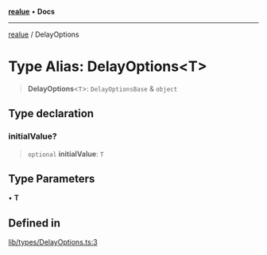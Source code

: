 [**realue**](../README.md) • **Docs**

***

[realue](../README.md) / DelayOptions

# Type Alias: DelayOptions\<T\>

> **DelayOptions**\<`T`\>: `DelayOptionsBase` & `object`

## Type declaration

### initialValue?

> `optional` **initialValue**: `T`

## Type Parameters

• **T**

## Defined in

[lib/types/DelayOptions.ts:3](https://github.com/nevoland/realue/blob/61d16d842d4c11bef8dfade29a565911353a8f17/lib/types/DelayOptions.ts#L3)
